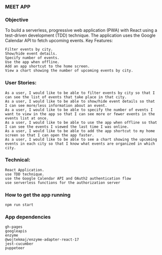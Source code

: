 ### MEET APP ###


### Objective

To build a serverless, progressive web application (PWA) with React using a test-driven development (TDD) technique. The application uses the Google Calendar API to fetch upcoming events.
Key Features:

    Filter events by city.
    Show/hide event details.
    Specify number of events.
    Use the app when offline.
    Add an app shortcut to the home screen.
    View a chart showing the number of upcoming events by city.

### User Stories:

    As a user, I would like to be able to filter events by city so that I can see the list of events that take place in that city.
    As a user, I would like to be able to show/hide event details so that I can see more/less information about an event.
    As a user, I would like to be able to specify the number of events I want to view in the app so that I can see more or fewer events in the events list at once.
    As a user, I would like to be able to use the app when offline so that I can see the events I viewed the last time I was online.
    As a user, I would like to be able to add the app shortcut to my home screen so that I can open the app faster.
    As a user, I would like to be able to see a chart showing the upcoming events in each city so that I know what events are organized in which city.

### Technical:

    React Application.
    use TDD technique.
    use the Google Calendar API and OAuth2 authentication flow
    use serverless functions for the authorization server

### How to get the app running

    npm run start

### App dependencies

    gh-pages
    googleapis
    enzyme
    @wojtekmaj/enzyme-adapter-react-17
    jest-cucumber
    puppeteer
